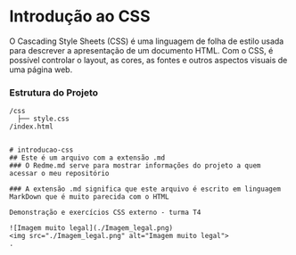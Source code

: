 # Introdução ao CSS

O Cascading Style Sheets (CSS) é uma linguagem de folha de estilo usada para descrever a apresentação de um documento HTML. Com o CSS, é possível controlar o layout, as cores, as fontes e outros aspectos visuais de uma página web.

### Estrutura do Projeto

```plaintext
/css
  ├── style.css
/index.html


# introducao-css
## Este é um arquivo com a extensão .md
### O Redme.md serve para mostrar informações do projeto a quem acessar o meu repositório

### A extensão .md significa que este arquivo é escrito em linguagem MarkDown que é muito parecida com o HTML

Demonstração e exercícios CSS externo - turma T4

![Imagem muito legal](./Imagem_legal.png)
<img src="./Imagem_legal.png" alt="Imagem muito legal">
.
